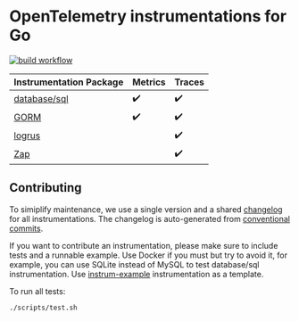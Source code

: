 # OpenTelemetry instrumentations for Go

[![build workflow](https://github.com/uptrace/opentelemetry-go-extra/actions/workflows/build.yml/badge.svg)](https://github.com/uptrace/opentelemetry-go-extra/actions/workflows/build.yml)

| Instrumentation Package   | Metrics            | Traces             |
| ------------------------- | ------------------ | ------------------ |
| [database/sql](/otelsql/) | :heavy_check_mark: | :heavy_check_mark: |
| [GORM](/otelgorm/)        | :heavy_check_mark: | :heavy_check_mark: |
| [logrus](/otellogrus/)    |                    | :heavy_check_mark: |
| [Zap](/otelzap/)          |                    | :heavy_check_mark: |

## Contributing

To simiplify maintenance, we use a single version and a shared [changelog](CHANGELOG.md) for all
instrumentations. The changelog is auto-generated from
[conventional commits](https://www.conventionalcommits.org/en/v1.0.0/).

If you want to contribute an instrumentation, please make sure to include tests and a runnable
example. Use Docker if you must but try to avoid it, for example, you can use SQLite instead of
MySQL to test database/sql instrumentation. Use [instrum-example](/instrum-example/) instrumentation
as a template.

To run all tests:

```shell
./scripts/test.sh
```
